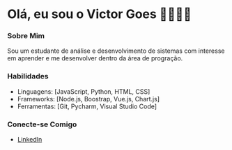 # Olá, eu sou o Victor Goes 👋👨🏻‍💻

### Sobre Mim
Sou um estudante de análise e desenvolvimento de sistemas com interesse em aprender e me desenvolver dentro da área de progração.

### Habilidades
- Linguagens: [JavaScript, Python, HTML, CSS]
- Frameworks: [Node.js, Boostrap, Vue.js, Chart.js]
- Ferramentas: [Git, Pycharm, Visual Studio Code]

### Conecte-se Comigo
- [LinkedIn](www.linkedin.com/in/victorgoes7)


